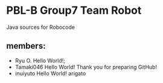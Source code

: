 # PBL-B Group7 Team Robot
Java sources for Robocode

## members:
- Ryu O. Hello World!;
- Tamaki046 Hello World! Thank you for preparing GitHub!
- inuiyuto Hello World! arigato